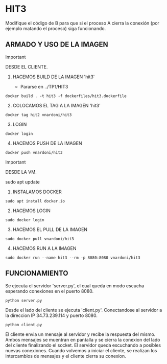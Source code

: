 # HIT3 

Modifique el código de B para que si el proceso A cierra la conexión (por ejemplo matando el proceso) siga funcionando.

## ARMADO Y USO DE LA IMAGEN 

> [!IMPORTANT]
> DESDE EL CLIENTE.

1. HACEMOS BUILD DE LA IMAGEN 'hit3' 

    - Pararse en ../TP1/HIT3

```
docker build . -t hit3 -f dockerfiles/hit3.dockerfile
```

2. COLOCAMOS EL TAG A LA IMAGEN 'hit3' 

```
docker tag hit2 vnardoni/hit3
```

3. LOGIN 

```
docker login
```

4. HACEMOS PUSH DE LA IMAGEN 

```
docker push vnardoni/hit3
```


> [!IMPORTANT]
> DESDE LA VM.

 sudo apt update
 
1. INSTALAMOS DOCKER 

```
sudo apt install docker.io
```

2. HACEMOS LOGIN 

```
sudo docker login
```

3. HACEMOS EL PULL DE LA IMAGEN 

```
sudo docker pull vnardoni/hit3
```

4. HACEMOS RUN A LA IMAGEN 

```
sudo docker run --name hit3 --rm -p 8080:8080 vnardoni/hit3
```

## FUNCIONAMIENTO

Se ejecuta el servidor 'server.py', el cual queda en modo escucha esperando conexiones en el puerto 8080.

```
python server.py
```

Desde el lado del cliente se ejecuta 'client.py'. Conectandose al servidor a la direccion IP 34.73.239.114 y puerto 8080.

```
python client.py
```

El cliente envia un mensaje al servidor y recibe la respuesta del mismo. Ambos mensajes se muentran en pantalla y se cierra la conexion del lado del cliente finalizando el socket. El servidor queda escuchando a posibles nuevas conexiones. Cuando volvemos a iniciar el cliente, se realizan los intercambios de mensajes y el cliente cierra su conexion.